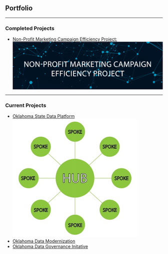 ## Portfolio

---

### Completed Projects 

- [Non-Profit Marketing Campaign Efficiency Project:](/pages/SASProject.md) <br> [<img src="images/nonprofit_campaign.png?raw=true"/>](/pages/SASProject.md)
---

### Current Projects

- [Oklahoma State Data Platform](/pages/OklahomaStateDataPlatformProject.md) <br> [<img src="images/hub_n_spoke.jpg?raw=true"/>](/pages/OklahomaStateDataPlatformProject.md)
- [Oklahoma Data Modernization](https://oklahoma.gov/omes/services/information-services/dataservices.html)
- [Oklahoma Data Governance Initative](https://oklahoma.gov/omes/services/information-services/data-governance.html)




